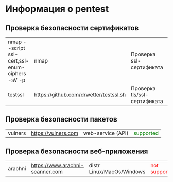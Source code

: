 # Информация о pentest

## Проверка безопасности сертификатов
| | | | |
| - | - | - | - |
| nmap --script ssl-cert,ssl-enum-ciphers -sV -p <port-number> <IP-address> | nmap | Проверка ssl-сертификата | <font color="green">supported</font> |
| testssl | https://github.com/drwetter/testssl.sh | Проверка tls/ssl-сертификата | <font color="green">supported</font> |

## Проверка безопасности пакетов
| | | | |
| - | - | - | - |
| vulners | https://vulners.com | web-service (API) | <font color="green">supported</font> |

## Проверка безопасности веб-приложения
| | | | |
| - | - | - | - |
| arachni | https://www.arachni-scanner.com | distr Linux/MacOs/Windows | <font color="red">not supported</font> |

